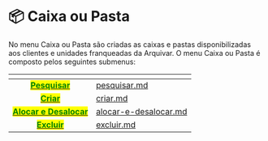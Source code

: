 # 📦 Caixa ou Pasta

No menu Caixa ou Pasta são criadas as caixas e pastas disponibilizadas aos clientes e unidades franqueadas da Arquivar. O menu Caixa ou Pasta é composto pelos seguintes submenus:

<table data-card-size="large" data-view="cards"><thead><tr><th align="center"></th><th data-hidden data-card-target data-type="content-ref"></th></tr></thead><tbody><tr><td align="center"><a href="pesquisar.md"><mark style="color:green;"><strong>Pesquisar</strong></mark></a></td><td><a href="pesquisar.md">pesquisar.md</a></td></tr><tr><td align="center"><a href="criar.md"><mark style="color:green;"><strong>Criar</strong></mark></a></td><td><a href="criar.md">criar.md</a></td></tr><tr><td align="center"><a href="alocar-e-desalocar.md"><mark style="color:green;"><strong>Alocar e Desalocar</strong></mark></a></td><td><a href="alocar-e-desalocar.md">alocar-e-desalocar.md</a></td></tr><tr><td align="center"><a href="excluir.md"><mark style="color:green;"><strong>Excluir</strong></mark></a></td><td><a href="excluir.md">excluir.md</a></td></tr></tbody></table>
